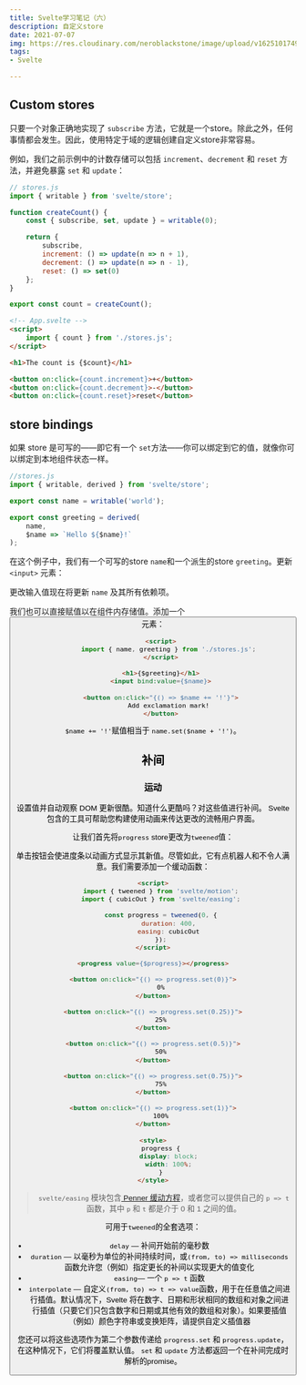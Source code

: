 ```yaml
---
title: Svelte学习笔记（六）
description: 自定义store
date: 2021-07-07
img: https://res.cloudinary.com/neroblackstone/image/upload/v1625101749/svelte_y2yhr6.png
tags:
- Svelte

---
```

## Custom stores

只要一个对象正确地实现了 `subscribe` 方法，它就是一个store。除此之外，任何事情都会发生。因此，使用特定于域的逻辑创建自定义store非常容易。

例如，我们之前示例中的计数存储可以包括 `increment`、`decrement` 和 `reset` 方法，并避免暴露 `set` 和 `update`：

``` js
// stores.js
import { writable } from 'svelte/store';

function createCount() {
	const { subscribe, set, update } = writable(0);

	return {
		subscribe,
		increment: () => update(n => n + 1),
		decrement: () => update(n => n - 1),
		reset: () => set(0)
	};
}

export const count = createCount();
```

``` html
<!-- App.svelte -->
<script>
	import { count } from './stores.js';
</script>

<h1>The count is {$count}</h1>

<button on:click={count.increment}>+</button>
<button on:click={count.decrement}>-</button>
<button on:click={count.reset}>reset</button>
```

## store bindings

如果 store 是可写的——即它有一个 `set`方法——你可以绑定到它的值，就像你可以绑定到本地组件状态一样。

``` js
//stores.js
import { writable, derived } from 'svelte/store';

export const name = writable('world');

export const greeting = derived(
	name,
	$name => `Hello ${$name}!`
);
```

在这个例子中，我们有一个可写的store `name`和一个派生的store `greeting`。更新 `<input>` 元素：

更改输入值现在将更新 `name` 及其所有依赖项。

我们也可以直接赋值以在组件内存储值。添加一个 <button> 元素：

``` html
    <script>
    	import { name, greeting } from './stores.js';
    </script>
    
    <h1>{$greeting}</h1>
    <input bind:value={$name}>
    
    <button on:click="{() => $name += '!'}">
    	Add exclamation mark!
    </button>
```

`$name += '!'`赋值相当于 `name.set($name + '!')`。

## 补间

### 运动

设置值并自动观察 DOM 更新很酷。知道什么更酷吗？对这些值进行补间。 Svelte 包含的工具可帮助您构建使用动画来传达更改的流畅用户界面。

让我们首先将`progress` store更改为`tweened`值：

单击按钮会使进度条以动画方式显示其新值。尽管如此，它有点机器人和不令人满意。我们需要添加一个缓动函数：

``` html
<script>
	import { tweened } from 'svelte/motion';
	import { cubicOut } from 'svelte/easing';

	const progress = tweened(0, {
		duration: 400,
		easing: cubicOut
	});
</script>

<progress value={$progress}></progress>

<button on:click="{() => progress.set(0)}">
	0%
</button>

<button on:click="{() => progress.set(0.25)}">
	25%
</button>

<button on:click="{() => progress.set(0.5)}">
	50%
</button>

<button on:click="{() => progress.set(0.75)}">
	75%
</button>

<button on:click="{() => progress.set(1)}">
	100%
</button>

<style>
	progress {
		display: block;
		width: 100%;
	}
</style>
```

> `svelte/easing` 模块包含[ Penner 缓动方程](https://web.archive.org/web/20190805215728/http://robertpenner.com/easing/)，或者您可以提供自己的 `p => t` 函数，其中 `p` 和 `t` 都是介于 0 和 1 之间的值。

可用于`tweened`的全套选项：

* `delay` — 补间开始前的毫秒数
* `duration` — 以毫秒为单位的补间持续时间，或`(from, to) => milliseconds`函数允许您（例如）指定更长的补间以实现更大的值变化
* `easing`— 一个 `p => t` 函数
* `interpolate` — 自定义`(from, to) => t => value`函数，用于在任意值之间进行插值。默认情况下，Svelte 将在数字、日期和形状相同的数组和对象之间进行插值（只要它们只包含数字和日期或其他有效的数组和对象）。如果要插值（例如）颜色字符串或变换矩阵，请提供自定义插值器

您还可以将这些选项作为第二个参数传递给 `progress.set` 和 `progress.update`，在这种情况下，它们将覆盖默认值。 `set` 和 `update` 方法都返回一个在补间完成时解析的promise。